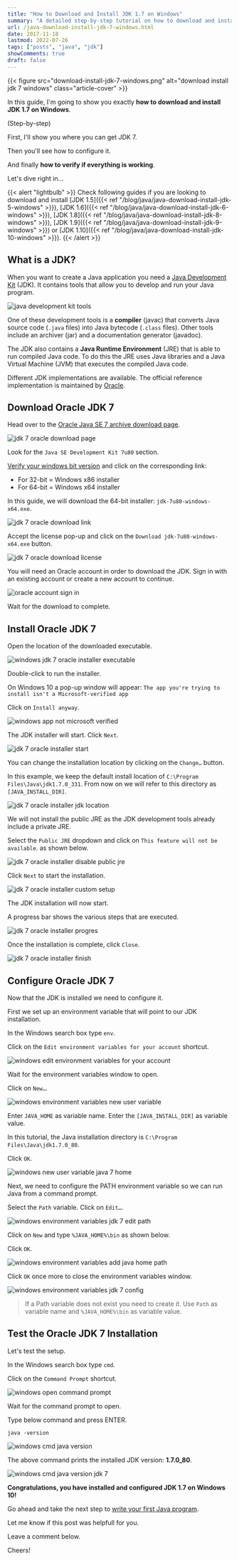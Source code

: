 ```yaml
---
title: "How to Download and Install JDK 1.7 on Windows"
summary: "A detailed step-by-step tutorial on how to download and install JDK 7u80 on Windows 10."
url: /java-download-install-jdk-7-windows.html
date: 2017-11-18
lastmod: 2022-07-26
tags: ["posts", "java", "jdk"]
showComments: true
draft: false
---
```


{{< figure
    src="download-install-jdk-7-windows.png"
    alt="download install jdk 7 windows"
    class="article-cover"
    >}}

In this guide, I'm going to show you exactly **how to download and install JDK 1.7 on Windows**.

(Step-by-step)

First, I'll show you where you can get JDK 7.

Then you'll see how to configure it.

And finally **how to verify if everything is working**.

Let's dive right in…

{{< alert "lightbulb" >}}
Check following guides if you are looking to download and install [JDK 1.5]({{< ref "/blog/java/java-download-install-jdk-5-windows" >}}), [JDK 1.6]({{< ref "/blog/java/java-download-install-jdk-6-windows" >}}), [JDK 1.8]({{< ref "/blog/java/java-download-install-jdk-8-windows" >}}), [JDK 1.9]({{< ref "/blog/java/java-download-install-jdk-9-windows" >}}) or [JDK 1.10]({{< ref "/blog/java/java-download-install-jdk-10-windows" >}}).
{{< /alert >}}

## What is a JDK?

When you want to create a Java application you need a [Java Development Kit](https://en.wikipedia.org/wiki/Java_Development_Kit) (JDK). It contains tools that allow you to develop and run your Java program.

![java development kit tools](java-development-kit-tools.png)

One of these development tools is a **compiler** (javac) that converts Java source code (`.java` files) into Java bytecode (`.class` files). Other tools include an archiver (jar) and a documentation generator (javadoc).

The JDK also contains a **Java Runtime Environment** (JRE) that is able to run compiled Java code. To do this the JRE uses Java libraries and a Java Virtual Machine (JVM) that executes the compiled Java code.

Different JDK implementations are available. The official reference implementation is maintained by [Oracle](https://www.oracle.com/index.html).

## Download Oracle JDK 7

Head over to the [Oracle Java SE 7 archive download page](https://www.oracle.com/java/technologies/javase/javase7-archive-downloads.html).

![jdk 7 oracle download page](jdk-7-oracle-download-page.png)

Look for the `Java SE Development Kit 7u80` section.

[Verify your windows bit version](https://support.microsoft.com/en-us/windows/32-bit-and-64-bit-windows-frequently-asked-questions-c6ca9541-8dce-4d48-0415-94a3faa2e13d) and click on the corresponding link:

* For 32-bit = Windows x86 installer
* For 64-bit = Windows x64 installer

In this guide, we will download the 64-bit installer: `jdk-7u80-windows-x64.exe`.

![jdk 7 oracle download link](jdk-7-oracle-download-link.png)

Accept the license pop-up and click on the `Download jdk-7u80-windows-x64.exe` button.

![jdk 7 oracle download license](jdk-7-oracle-download-license.png)

You will need an Oracle account in order to download the JDK. Sign in with an existing account or create a new account to continue.

![oracle account sign in](oracle-account-sign-in.png)

Wait for the download to complete.

## Install Oracle JDK 7

Open the location of the downloaded executable.

![windows jdk 7 oracle installer executable](windows-jdk-7-oracle-installer-executable.png)

Double-click to run the installer.

On Windows 10 a pop-up window will appear: `The app you're trying to install isn't a Microsoft-verified app`

Click on `Install anyway`.

![windows app not microsoft verified](windows-app-not-microsoft-verified.png)

The JDK installer will start. Click `Next`.

![jdk 7 oracle installer start](jdk-7-oracle-installer-start.png)

You can change the installation location by clicking on the `Change…` button.

In this example, we keep the default install location of `C:\Program Files\Java\jdk1.7.0_331`. From now on we will refer to this directory as `[JAVA_INSTALL_DIR]`.

![jdk 7 oracle installer jdk location](jdk-7-oracle-installer-location.png)

We will not install the public JRE as the JDK development tools already include a private JRE.

Select the `Public JRE` dropdown and click on `This feature will not be available`. as shown below.

![jdk 7 oracle installer disable public jre](jdk-7-oracle-installer-disable-public-jre.png)

Click `Next` to start the installation.

![jdk 7 oracle installer custom setup](jdk-7-oracle-installer-custom-setup.png)

The JDK installation will now start.

A progress bar shows the various steps that are executed.

![jdk 7 oracle installer progres](jdk-7-oracle-installer-progres.png)

Once the installation is complete, click `Close`.

![jdk 7 oracle installer finish](jdk-7-oracle-installer-finish.png)

## Configure Oracle JDK 7

Now that the JDK is installed we need to configure it.

First we set up an environment variable that will point to our JDK installation.

In the Windows search box type `env`.

Click on the `Edit environment variables for your account` shortcut.

![windows edit environment variables for your account](windows-edit-environment-variables-for-your-account.png)

Wait for the environment variables window to open.

Click on `New…`.

![windows environment variables new user variable](windows-environment-variables-new-user-variable.png)

Enter `JAVA_HOME` as variable name. Enter the `[JAVA_INSTALL_DIR]` as variable value.

In this tutorial, the Java installation directory is `C:\Program Files\Java\jdk1.7.0_80`.

Click `OK`.

![windows new user variable java 7 home](windows-new-user-variable-java-7-home.png)

Next, we need to configure the PATH environment variable so we can run Java from a command prompt.

Select the `Path` variable. Click on `Edit…`.

![windows environment variables jdk 7 edit path](windows-environment-variables-jdk-7-edit-path.png)

Click on `New` and type `%JAVA_HOME%\bin` as shown below.

Click `OK`.

![windows environment variables add java home path](windows-environment-variables-add-java-home-path.png)

Click `OK` once more to close the environment variables window.

![windows environment variables jdk 7 config](windows-environment-variables-jdk-7-config.png)

> If a Path variable does not exist you need to create it. Use `Path` as variable name and `%JAVA_HOME%\bin` as variable value.

## Test the Oracle JDK 7 Installation

Let's test the setup.

In the Windows search box type `cmd`.

Click on the `Command Prompt` shortcut.

![windows open command prompt](windows-open-command-prompt.png)

Wait for the command prompt to open.

Type below command and press ENTER.

``` shell
java -version
```

![windows cmd java version](windows-cmd-java-version.png)

The above command prints the installed JDK version: **1.7.0_80**.

![windows cmd java version jdk 7](windows-cmd-java-version-jdk-7.png)

**Congratulations, you have installed and configured JDK 1.7 on Windows 10!**

Go ahead and take the next step to [write your first Java program](https://introcs.cs.princeton.edu/java/11hello/).

Let me know if this post was helpfull for you.

Leave a comment below.

Cheers!
